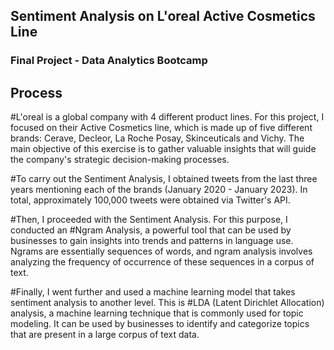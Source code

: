 ## Sentiment Analysis on L'oreal Active Cosmetics Line
### Final Project - Data Analytics Bootcamp

## Process
#L'oreal is a global company with 4 different product lines. For this project, I focused on their Active Cosmetics line, which is made up of five different brands: Cerave, Decleor, La Roche Posay, Skinceuticals and Vichy. The main objective of this exercise is to gather valuable insights that will guide the company's strategic decision-making processes.

#To carry out the Sentiment Analysis, I obtained tweets from the last three years mentioning each of the brands (January 2020 - January 2023). In total, approximately 100,000 tweets were obtained via Twitter's API. 

#Then, I proceeded with the Sentiment Analysis. For this purpose, I conducted an #Ngram Analysis, a powerful tool that can be used by businesses to gain insights into trends and patterns in language use. Ngrams are essentially sequences of words, and ngram analysis involves analyzing the frequency of occurrence of these sequences in a corpus of text. 

#Finally, I went further and used a machine learning model that takes sentiment analysis to another level. This is #LDA (Latent Dirichlet Allocation) analysis, a machine learning technique that is commonly used for topic modeling. It can be used by businesses to identify and categorize topics that are present in a large corpus of text data.
